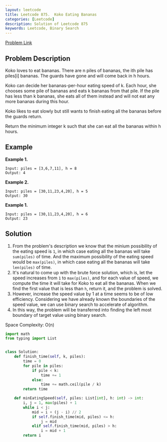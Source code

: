 ```yaml
---
layout: leetcode
title: Leetcode 875.  Koko Eating Bananas
categories: [Leetcode]
description: Solution of Leetcode 875
keywords: Leetcode, Binary Search
---
```


[Problem Link](https://leetcode.com/problems/koko-eating-bananas/)

## Problem Description

Koko loves to eat bananas. There are n piles of bananas, the ith pile has piles[i] bananas. The guards have gone and will come back in h hours.

Koko can decide her bananas-per-hour eating speed of k. Each hour, she chooses some pile of bananas and eats k bananas from that pile. If the pile has less than k bananas, she eats all of them instead and will not eat any more bananas during this hour.

Koko likes to eat slowly but still wants to finish eating all the bananas before the guards return.

Return the minimum integer k such that she can eat all the bananas within h hours.

## Example

**Example 1.**

```text
Input: piles = [3,6,7,11], h = 8
Output: 4
```

**Example 2.**

```text
Input: piles = [30,11,23,4,20], h = 5
Output: 30
```

**Example 1.**

```text
Input: piles = [30,11,23,4,20], h = 6
Output: 23
```

## Solution

1. From the problem's description we know that the minium possibility of the eating speed is `1`, in which case eating all the bananas will take `sum(piles)` of time. And the maximum possibility of the eating speed would be `max(piles)`, in which case eating all the bananas will take `len(piles)` of time.
2. It's natural to come up with the brute force solution, which is, let the speed increases from `1` to `max(piles)`, and for each value of speed, we compute the time it will take for Koko to eat all the bananas. When we find the first value that is less than `h`, return it, and the problem is solved.
3. However, increase the speed value by 1 at a time seems to be of low efficiency. Considering we have already known the boundaries of the speed value, we can use binary search to accelerate of algorithm.
4. In this way, the problem will be transferred into finding the left most boundary of target value using binary search.

Space Complexity: O(n)

```python
import math
from typing import List


class Solution:
    def finish_time(self, k, piles):
        time = 0
        for pile in piles:
            if pile < k:
                time += 1
            else:
                time += math.ceil(pile / k)
        return time

    def minEatingSpeed(self, piles: List[int], h: int) -> int:
        i, j = 1, max(piles) + 1
        while i < j:
            mid = i + (j - i) // 2
            if self.finish_time(mid, piles) <= h:
                j = mid
            elif self.finish_time(mid, piles) > h:
                i = mid + 1
        return i
```
